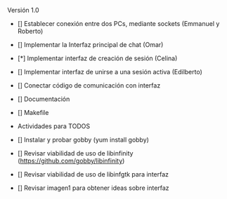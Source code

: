 Versión 1.0

* [] Establecer conexión entre dos PCs, mediante sockets (Emmanuel y Roberto)  
* [] Implementar la Interfaz principal de chat  (Omar)
* [*] Implementar interfaz de creación de sesión (Celina)
* [] Implementar interfaz de unirse a una sesión activa (Edilberto)
* [] Conectar código de comunicación con interfaz
* [] Documentación
* [] Makefile

* Actividades para TODOS
* [] Instalar y probar gobby (yum install gobby)
* [] Revisar viabilidad de uso de libinfinity (https://github.com/gobby/libinfinity)
* [] Revisar viabilidad de uso de libinfgtk para interfaz
* [] Revisar imagen1 para obtener ideas sobre interfaz
